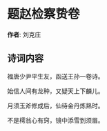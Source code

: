 # 题赵检察贽卷

**作者**: 刘克庄

## 诗词内容

福唐少尹平生友，函送王孙一卷诗。

始信人间有龙种，又疑天上下麟儿。

月须玉斧修成后，仙待金丹炼熟时。

不是樗翁心有窍，镜中添雪到须眉。

